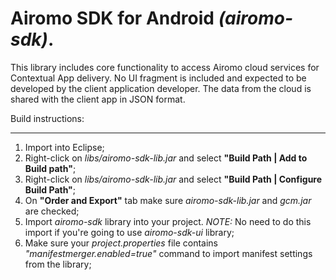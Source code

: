 Airomo SDK for Android *(airomo-sdk)*. 
=======================================
This library includes core functionality to access Airomo cloud services for Contextual App delivery. No UI fragment is included and expected to be developed by the client application developer. The data from the cloud is shared with the client app in JSON format.

Build instructions:
___________________

1. Import into Eclipse;
2. Right-click on *libs/airomo-sdk-lib.jar* and select **"Build Path | Add to Build path"**;
3. Right-click on *libs/airomo-sdk-lib.jar* and select **"Build Path | Configure Build Path"**;
4. On **"Order and Export"** tab make sure *airomo-sdk-lib.jar* and *gcm.jar* are checked;
5. Import *airomo-sdk* library into your project. *NOTE:* No need to do this import if you're going to use *airomo-sdk-ui* library;
6. Make sure your *project.properties* file contains *"manifestmerger.enabled=true"* command to import manifest settings from the library;
